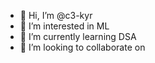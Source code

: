 - 👋 Hi, I’m @c3-kyr
- 👀 I’m interested in ML
- 🌱 I’m currently learning DSA
- 💞️ I’m looking to collaborate on 


<!---
c3-kyr/c3-kyr is a ✨ special ✨ repository because its `README.md` (this file) appears on your GitHub profile.
You can click the Preview link to take a look at your changes.
--->
